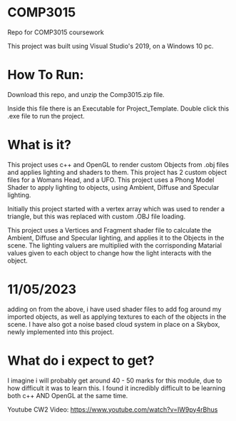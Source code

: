 # COMP3015
Repo for COMP3015 coursework

This project was built using Visual Studio's 2019, on a Windows 10 pc.

<H1> How To Run: </H1>
Download this repo, and unzip the Comp3015.zip file.

Inside this file there is an Executable for Project_Template. Double click this .exe file to run the project.

<H1> What is it? </H1>
This project uses c++ and OpenGL to render custom Objects from .obj files and applies lighting and shaders to them. This project has 2 custom object files for a Womans Head, and a UFO. This project uses a Phong Model Shader to apply lighting to objects, using Ambient, Diffuse and Specular lighting.

Initially this project started with a vertex array which was used to render a triangle, but this was replaced with custom .OBJ file loading.

This project uses a Vertices and Fragment shader file to calculate the Ambient, Diffuse and Specular lighting, and applies it to the Objects in the scene. The lighting valuers are multiplied with the corrisponding Matarial values given to each object to change how the light interacts with the object.

<H1> 11/05/2023 </H1>
adding on from the above, i have used shader files to add fog around my imported objects, as well as applying textures to each of the objects in the scene. I have also got a noise based cloud system in place on a Skybox, newly implemented into this project.

<H1> What do i expect to get? </H1>

I imagine i will probably get around 40 - 50 marks for this module, due to how difficult it was to learn this. I found it incredibly difficult to be learning both c++ AND OpenGL at the same time.



Youtube CW2 Video: https://www.youtube.com/watch?v=IW9py4rBhus
